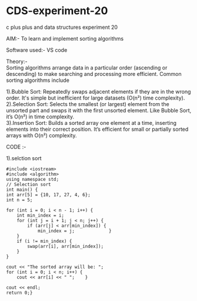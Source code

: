 # CDS-experiment-20
c plus plus and data structures experiment 20

AIM:- To learn and implement sorting algorithms <br>

Software used:- VS code <br>

Theory:-<br>
Sorting algorithms arrange data in a particular order (ascending or descending) to make searching and processing more efficient. Common sorting algorithms include <br>

1).Bubble Sort: Repeatedly swaps adjacent elements if they are in the wrong order. It's simple but inefficient for large datasets (O(n²) time complexity).<br>
2).Selection Sort: Selects the smallest (or largest) element from the unsorted part and swaps it with the first unsorted element. Like Bubble Sort, it’s O(n²) in time complexity.<br>
3).Insertion Sort: Builds a sorted array one element at a time, inserting elements into their correct position. It’s efficient for small or partially sorted arrays with O(n²) complexity.<br>

CODE :-<br>

1).selction sort<br>

    #include <iostream>
    #include <algorithm>
    using namespace std;
    // Selection sort
    int main() {
    int arr[5] = {10, 17, 27, 4, 6};
    int n = 5;

    for (int i = 0; i < n - 1; i++) {
        int min_index = i;
        for (int j = i + 1; j < n; j++) {
            if (arr[j] < arr[min_index]) { 
                min_index = j;             }
        }
        if (i != min_index) {
            swap(arr[i], arr[min_index]);
        }
    }

    cout << "The sorted array will be: ";
    for (int i = 0; i < n; i++) {
        cout << arr[i] << " ";    }

    cout << endl;
    return 0;}
